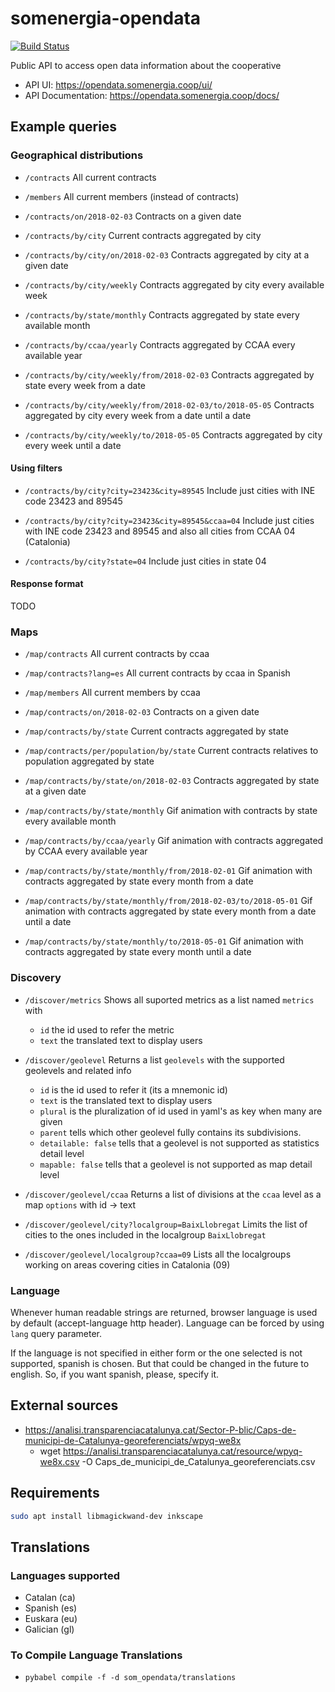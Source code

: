 # somenergia-opendata

[![Build Status](https://travis-ci.org/Som-Energia/somenergia-opendata.svg?branch=master)](https://travis-ci.org/Som-Energia/somenergia-opendata)

Public API to access open data information about the cooperative

- API UI: https://opendata.somenergia.coop/ui/
- API Documentation: https://opendata.somenergia.coop/docs/

## Example queries


### Geographical distributions


- `/contracts`
    All current contracts

- `/members`
    All current members (instead of contracts)

- `/contracts/on/2018-02-03`
    Contracts on a given date

- `/contracts/by/city`
    Current contracts aggregated by city

- `/contracts/by/city/on/2018-02-03`
    Contracts aggregated by city at a given date

- `/contracts/by/city/weekly`
    Contracts aggregated by city every available week

- `/contracts/by/state/monthly`
    Contracts aggregated by state every available month

- `/contracts/by/ccaa/yearly`
    Contracts aggregated by CCAA every available year

- `/contracts/by/city/weekly/from/2018-02-03`
    Contracts aggregated by state every week from a date

- `/contracts/by/city/weekly/from/2018-02-03/to/2018-05-05`
    Contracts aggregated by city every week from a date until a date

- `/contracts/by/city/weekly/to/2018-05-05`
    Contracts aggregated by city every week until a date


#### Using filters


- `/contracts/by/city?city=23423&city=89545`
    Include just cities with INE code 23423 and 89545

- `/contracts/by/city?city=23423&city=89545&ccaa=04`
    Include just cities with INE code 23423 and 89545 and also all cities from CCAA 04 (Catalonia)

- `/contracts/by/city?state=04`
    Include just cities in state 04

#### Response format

TODO

### Maps

- `/map/contracts`
    All current contracts by ccaa

- `/map/contracts?lang=es`
    All current contracts by ccaa in Spanish

- `/map/members`
    All current members by ccaa

- `/map/contracts/on/2018-02-03`
    Contracts on a given date

- `/map/contracts/by/state`
    Current contracts aggregated by state

- `/map/contracts/per/population/by/state`
    Current contracts relatives to population aggregated by state

- `/map/contracts/by/state/on/2018-02-03`
    Contracts aggregated by state at a given date

- `/map/contracts/by/state/monthly`
    Gif animation with contracts by state every available month

- `/map/contracts/by/ccaa/yearly`
    Gif animation with contracts aggregated by CCAA every available year

- `/map/contracts/by/state/monthly/from/2018-02-01`
    Gif animation with contracts aggregated by state every month from a date

- `/map/contracts/by/state/monthly/from/2018-02-03/to/2018-05-01`
    Gif animation with contracts aggregated by state every month from a date until a date

- `/map/contracts/by/state/monthly/to/2018-05-01`
    Gif animation with contracts aggregated by state every month until a date


### Discovery

- `/discover/metrics`
    Shows all suported metrics as a list named `metrics` with
    - `id` the id used to refer the metric
    - `text` the translated text to display users

- `/discover/geolevel`
    Returns a list `geolevels` with the supported geolevels and related info
    - `id` is the id used to refer it (its a mnemonic id)
    - `text` is the translated text to display users
    - `plural` is the pluralization of id used in yaml's as key when many are given
    - `parent` tells which other geolevel fully contains its subdivisions.
    - `detailable: false` tells that a geolevel is not supported as statistics detail level
    - `mapable: false` tells that a geolevel is not supported as map detail level

- `/discover/geolevel/ccaa`
    Returns a list of divisions at the `ccaa` level as a map `options` with id -> text

- `/discover/geolevel/city?localgroup=BaixLlobregat`
    Limits the list of cities to the ones included in the localgroup `BaixLlobregat`

- `/discover/geolevel/localgroup?ccaa=09`
    Lists all the localgroups working on areas covering cities in Catalonia (09)



### Language

Whenever human readable strings are returned,
browser language is used by default (accept-language http header).
Language can be forced by using `lang` query parameter.

If the language is not specified in either form or the one selected is not supported, spanish is chosen.
But that could be changed in the future to english.
So, if you want spanish, please, specify it.


## External sources


- https://analisi.transparenciacatalunya.cat/Sector-P-blic/Caps-de-municipi-de-Catalunya-georeferenciats/wpyq-we8x
	- wget https://analisi.transparenciacatalunya.cat/resource/wpyq-we8x.csv -O Caps_de_municipi_de_Catalunya_georeferenciats.csv


## Requirements

```bash
sudo apt install libmagickwand-dev inkscape
```

## Translations

### Languages supported

- Catalan (ca)
- Spanish (es)
- Euskara (eu)
- Galician (gl)

### To Compile Language Translations

- `pybabel compile -f -d som_opendata/translations` 
